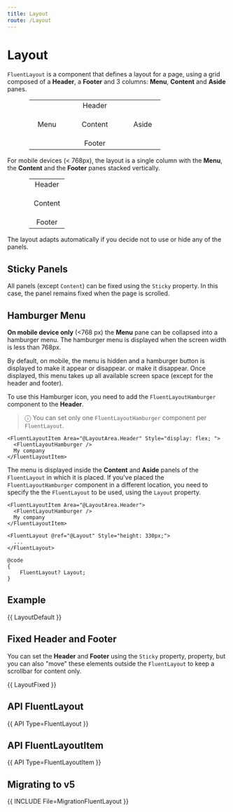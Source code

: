 ```yaml
---
title: Layout
route: /Layout
---
```


# Layout

`FluentLayout` is a component that defines a layout for a page, using a grid composed of a **Header**, a **Footer**
and 3 columns: **Menu**, **Content** and **Aside** panes.

<table class="layout-schema">
  <tr>
    <td colspan="3">Header</td>
  </tr>
  <tr>
    <td>Menu</td>
    <td style="width: 100%; height: 60px;">Content</td>
    <td>Aside</td>
  <tr>
    <td colspan="3">Footer</td>
  </tr>
</table>

For mobile devices (< 768px), the layout is a single column with the **Menu**, the **Content** and the **Footer** panes stacked vertically.

<table class="layout-schema">
  <tr>
    <td>Header</td>
  </tr>
  <tr>
    <td style="width: 100%; height: 60px;">Content</td>
  <tr>
    <td>Footer</td>
  </tr>
</table>

The layout adapts automatically if you decide not to use or hide any of the panels.

## Sticky Panels

  All panels (except `Content`) can be fixed using the `Sticky` property.
  In this case, the panel remains fixed when the page is scrolled.

## Hamburger Menu

  **On mobile device only** (<768 px) the **Menu** pane can be collapsed into a hamburger menu.
  The hamburger menu is displayed when the screen width is less than 768px.

  By default, on mobile, the menu is hidden and a hamburger button is displayed to make it appear or disappear.
  or make it disappear. Once displayed, this menu takes up all available screen space (except for the header and footer).

  To use this Hamburger icon, you need to add the `FluentLayoutHamburger` component to the **Header**.

  > &#9432; You can set only one `FluentLayoutHamburger` component per `FluentLayout`.

  ```razor
  <FluentLayoutItem Area="@LayoutArea.Header" Style="display: flex; ">
    <FluentLayoutHamburger />
    My company
  </FluentLayoutItem>
  ```

  The menu is displayed inside the **Content** and **Aside** panels of the `FluentLayout` in which it is placed.
  If you've placed the `FluentLayoutHamburger` component in a different location, you need to specify the
  the `FluentLayout` to be used, using the `Layout` property.

  ```razor
  <FluentLayoutItem Area="@LayoutArea.Header">
    <FluentLayoutHamburger />
    My company
  </FluentLayoutItem>

  <FluentLayout @ref="@Layout" Style="height: 330px;">
    ...
  </FluentLayout>

  @code
  {
      FluentLayout? Layout;
  }
  ```

## Example

{{ LayoutDefault }}

## Fixed Header and Footer

You can set the **Header** and **Footer** using the `Sticky` property,
property, but you can also "move" these elements outside the `FluentLayout` to keep a scrollbar for content only.

{{ LayoutFixed }}

## API FluentLayout

{{ API Type=FluentLayout }}

## API FluentLayoutItem

{{ API Type=FluentLayoutItem }}

<style>
  .layout-schema {
    margin-left: 50px;
    max-width: 300px;
  }

  .layout-schema td {
    text-align: center;
    vertical-align: middle;
    border: 1px solid var(--colorNeutralStroke1);
    min-width: 65px;
  }
  .layout-schema tr:first-child {
    background-color: var(--colorBrandBackgroundHover);
    color: var(--colorNeutralForegroundOnBrand);
  }

  .layout-schema tr:last-child {
    background-color: var(--colorNeutralBackgroundDisabled);
    color: var(--colorNeutralForeground1);
  }

</style>

## Migrating to v5

{{ INCLUDE File=MigrationFluentLayout }}
